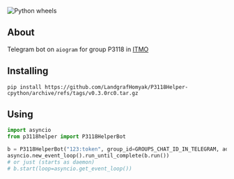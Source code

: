 ![Python wheels](https://github.com/landgrafhomyak/P3118Helper-cpython/actions/workflows/python-wheels.yml/badge.svg)

## **About**

Telegram bot on `aiogram` for group P3118 in [ITMO](https://itmo.ru/)

## **Installing**

`pip install https://github.com/LandgrafHomyak/P3118Helper-cpython/archive/refs/tags/v0.3.0rc0.tar.gz`

## **Using**

```python
import asyncio
from p3118helper import P3118HelperBot

b = P3118HelperBot("123:token", group_id=GROUPS_CHAT_ID_IN_TELEGRAM, admins={ADMIN_UID_1, ADMIN_UID_2, ...}) # chat id can be obtained with command /cid
asyncio.new_event_loop().run_until_complete(b.run())
# or just (starts as daemon)
# b.start(loop=asyncio.get_event_loop())
```
